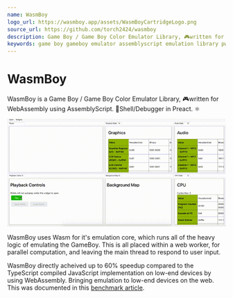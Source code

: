 ```yaml
---
name: WasmBoy
logo_url: https://wasmboy.app/assets/WasmBoyCartridgeLogo.png
source_url: https://github.com/torch2424/wasmboy
description: Game Boy / Game Boy Color Emulator Library, 🎮written for WebAssembly using AssemblyScript. 🚀Shell/Debugger in Preact. ⚛️
keywords: game boy gameboy emulator assemblyscript emulation library pwa progressive web app web worker service worker benchmark javascript ts typescript type script js
---
```


# WasmBoy

WasmBoy is a Game Boy / Game Boy Color Emulator Library, 🎮written for WebAssembly using AssemblyScript. 🚀Shell/Debugger in Preact. ⚛️

![WasmBoy gif video](https://github.com/torch2424/wasmboy/blob/master/docs/images/debuggerDesktopDemo.gif?raw=true)

WasmBoy uses Wasm for it's emulation core, which runs all of the heavy logic of emulating the GameBoy. This is all placed within a web worker, for parallel computation, and leaving the main thread to respond to user input.

WasmBoy directly acheived up to 60% speedup compared to the TypeScript compiled JavaScript implementation on low-end devices by using WebAssembly. Bringing emulation to low-end devices on the web. This was documented in this [benchmark article](https://medium.com/@torch2424/webassembly-is-fast-a-real-world-benchmark-of-webassembly-vs-es6-d85a23f8e193).
